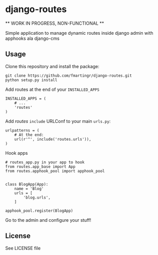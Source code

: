 django-routes
=============

** WORK IN PROGRESS, NON-FUNCTIONAL **

Simple application to manage dynamic routes inside django admin with apphooks
ala django-cms

## Usage

Clone this repository and install the package:
```
git clone https://github.com/fmartingr/django-routes.git
python setup.py install
```

Add routes at the end of your `INSTALLED_APPS`

```
INSTALLED_APPS = (
    # ...
    'routes'
)
```

Add *routes* `include` URLConf to your main `urls.py`:

```
urlpatterns = (
    # At the end:
    url(r'^', include('routes.urls')),
)
```

Hook apps

```
# routes_app.py in your app to hook
from routes.app_base import App
from routes.apphook_pool import apphook_pool


class BlogApp(App):
    name = 'Blog'
    urls = [
        'blog.urls',
    ]

apphook_pool.register(BlogApp)
```

Go to the admin and configure your stuff!

## License

See LICENSE file
